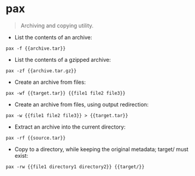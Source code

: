# pax

> Archiving and copying utility.

- List the contents of an archive:

`pax -f {{archive.tar}}`

- List the contents of a gzipped archive:

`pax -zf {{archive.tar.gz}}`

- Create an archive from files:

`pax -wf {{target.tar}} {{file1 file2 file3}}`

- Create an archive from files, using output redirection:

`pax -w {{file1 file2 file3}} > {{target.tar}}`

- Extract an archive into the current directory:

`pax -rf {{source.tar}}`

- Copy to a directory, while keeping the original metadata; target/ must exist:

`pax -rw {{file1 directory1 directory2}} {{target/}}`
